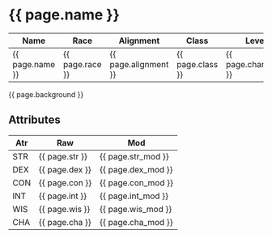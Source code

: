 # {{ page.name }}

| Name            | Race            | Alignment            | Class            | Level               |
|-----------------|-----------------|----------------------|------------------|---------------------|
| {{ page.name }} | {{ page.race }} | {{ page.alignment }} | {{ page.class }} | {{ page.char_level }}

{{ page.background }}

## Attributes

| Atr | Raw            | Mod
|-----|----------------|-------------------
| STR | {{ page.str }} | {{ page.str_mod }}
| DEX | {{ page.dex }} | {{ page.dex_mod }}
| CON | {{ page.con }} | {{ page.con_mod }}
| INT | {{ page.int }} | {{ page.int_mod }}
| WIS | {{ page.wis }} | {{ page.wis_mod }}
| CHA | {{ page.cha }} | {{ page.cha_mod }}
